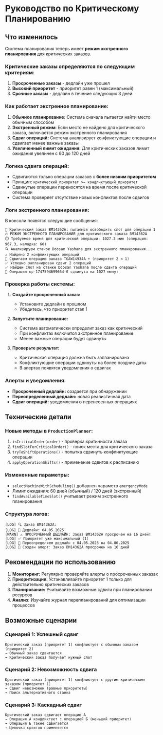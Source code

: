 # Руководство по Критическому Планированию

## Что изменилось

Система планирования теперь имеет **режим экстренного планирования** для критических заказов.

### Критические заказы определяются по следующим критериям:

1. **Просроченные заказы** - дедлайн уже прошел
2. **Высокий приоритет** - приоритет равен 1 (максимальный)
3. **Срочные заказы** - дедлайн в течение следующих 3 дней

### Как работает экстренное планирование:

1. **Обычное планирование:** Система сначала пытается найти место обычным способом
2. **Экстренный режим:** Если место не найдено для критического заказа, включается режим экстренного планирования
3. **Сдвиг операций:** Система анализирует конфликтующие операции и сдвигает менее важные заказы
4. **Увеличенный лимит ожидания:** Для критических заказов лимит ожидания увеличен с 60 до 120 дней

### Логика сдвига операций:

- Сдвигаются только операции заказов с **более низким приоритетом**
- Принцип: `критический_приоритет >= конфликтующий_приоритет`
- Сдвинутые операции переносятся на время после критической операции
- Система проверяет отсутствие новых конфликтов после сдвигов

### Логи экстренного планирования:

В консоли появятся следующие сообщения:
```
🚨 Критический заказ BM14362A: пытаемся освободить слот для операции 1
🔥 РЕЖИМ ЭКСТРЕННОГО ПЛАНИРОВАНИЯ для критического заказа BM14362A
⏱️ Требуемое время для критической операции: 1027.3 мин (операция: 967.3, наладка: 60)
🔍 Анализируем станок Doosan Yashana для экстренного планирования...
⚠️ Найдено 2 конфликтующих операций
🔄 Сдвигаем операцию заказа TGAW14934A + (приоритет 2 < 1)
✅ Успешно запланирован сдвиг 2 операций
✅ Найден слот на станке Doosan Yashana после сдвига операций
📅 Операция op-1747594699664-0 сдвинута на 1027 минут
```

### Проверка работы системы:

1. **Создайте просроченный заказ:**
   - Установите дедлайн в прошлом
   - Убедитесь, что приоритет стал 1

2. **Запустите планирование:**
   - Система автоматически определит заказ как критический
   - При конфликтах включится экстренное планирование
   - Менее важные операции будут сдвинуты

3. **Проверьте результат:**
   - Критическая операция должна быть запланирована
   - Конфликтующие операции сдвинуты на более поздние даты
   - В алертах появятся уведомления о сдвигах

### Алерты и уведомления:

- **Просроченный дедлайн:** создается при обнаружении
- **Переопределенный дедлайн:** новая реалистичная дата
- **Сдвиг операций:** уведомления о перенесенных операциях

## Технические детали

### Новые методы в `ProductionPlanner`:

1. `isCriticalOrder(order)` - проверка критичности заказа
2. `findSlotForCriticalOrder()` - поиск места для критического заказа
3. `tryToShiftOperations()` - попытка сдвинуть конфликтующие операции
4. `applyOperationShifts()` - применение сдвигов к расписанию

### Измененные параметры:

- `selectMachineWithScheduling()` добавлен параметр `emergencyMode`
- Лимит ожидания: 60 дней (обычный) / 120 дней (экстренный)
- `findAvailableTimeSlot()` учитывает режим экстренного планирования

### Структура логов:

```
[LOG] 🔍 Заказ BM14362A:
[LOG] 📅 Дедлайн: 04.05.2025
[WARN] ⚠️ ПРОСРОЧЕННЫЙ ДЕДЛАЙН: Заказ BM14362A просрочен на 16 дней!
[LOG] ✅ Приоритет уже максимальный (1)
[LOG] 📅 Переопределяем дедлайн с 04.05.2025 на 04.06.2025
[LOG] 🚨 Создан алерт: Заказ BM14362A просрочен на 16 дней
```

## Рекомендации по использованию

1. **Мониторинг:** Регулярно проверяйте алерты о просроченных заказах
2. **Приоритизация:** Устанавливайте приоритет 1 только для действительно критических заказов
3. **Планирование:** Учитывайте возможные сдвиги при планировании ресурсов
4. **Анализ:** Изучайте журнал перепланирований для оптимизации процессов

## Возможные сценарии

### Сценарий 1: Успешный сдвиг
```
Критический заказ (приоритет 1) конфликтует с обычным заказом (приоритет 2)
→ Обычный заказ сдвигается
→ Критический заказ получает нужный слот
```

### Сценарий 2: Невозможность сдвига
```
Критический заказ (приоритет 1) конфликтует с другим критическим заказом (приоритет 1)
→ Сдвиг невозможен (равные приоритеты)
→ Поиск альтернативного станка
```

### Сценарий 3: Каскадный сдвиг
```
Критический заказ сдвигает операцию А
→ Операция А конфликтует с операцией Б (меньший приоритет)
→ Операция Б также сдвигается
→ Цепочка сдвигов применяется
```
